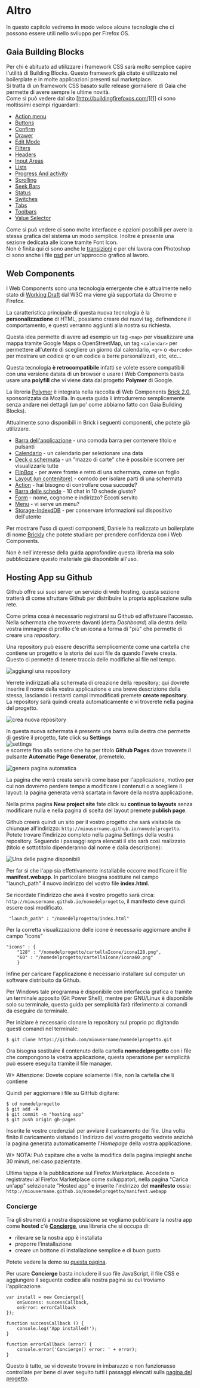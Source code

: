 # Altro

In questo capitolo vedremo in modo veloce alcune tecnologie che ci possono essere utili nello sviluppo per Firefox OS.

## Gaia Building Blocks

Per chi è abituato ad utilizzare i framework CSS sarà molto semplice capire l'utilità di Building Blocks. Questo framework già citato è utilizzato nel boilerplate e in molte applicazioni presenti sul marketplace.  
Si tratta di un framework CSS basato sulle release giornaliere di Gaia che permette di avere sempre le ultime novità.  
Come si può vedere dal sito [http://buildingfirefoxos.com/][1] ci sono moltissimi esempi riguardanti:  

* [Action menu][2]
* [Buttons][3]
* [Confirm][4]
* [Drawer][5]
* [Edit Mode][6]
* [Filters][7]
* [Headers][8]
* [Input Areas][9]
* [Lists][10]
* [Progress And activity][11]
* [Scrolling][12]
* [Seek Bars][13]
* [Status][14]
* [Switches][15]
* [Tabs][16]
* [Toolbars][17]
* [Value Selector][18]

Come si può vedere ci sono molte interfacce e opzioni possibili per avere la stessa grafica del sistema un modo semplice. Inoltre è presente una sezione dedicata alle icone tramite Font Icon.  
Non è finita qui ci sono anche le [transizioni][19] e per chi lavora con Photoshop ci sono anche i file [psd][20] per un'approccio grafico al lavoro.  

## Web Components

I Web Components sono una tecnologia emergente che è attualmente nello stato di [Working Draft][21] dal W3C ma viene già supportata da Chrome e Firefox.

La caratteristica principale di questa nuova tecnologia è la **personalizzazione** di HTML, possiamo creare dei nuovi tag, definendone il comportamento, e questi verranno aggiunti alla nostra su richiesta.

Questa idea permette di avere ad esempio un tag `<map>` per visualizzare una mappa tramite Google Maps o OpenStreetMap, un tag `<calendar>` per permettere all'utente di scegliere un giorno dal calendario, `<qr>` o `<barcode>` per mostrare un codice qr o un codice a barre personalizzati, etc, etc...

Questa tecnologia **è retrocompatibile** infatti se volete essere compatibili con una versione datata di un browser e usare i Web Components basta usare una **polyfill** che vi viene data dal progetto **Polymer** di Google.

La libreria [Polymer][22] è integrata nella raccolta di Web Components [Brick 2.0][23], sponsorizzata da Mozilla. In questa guida li introdurremo semplicemente senza andare nei dettagli (un po' come abbiamo fatto con Gaia Building Blocks).

Attualmente sono disponibili in Brick i seguenti componenti, che potete già utilizzare.

* [Barra dell'applicazione][24] - una comoda barra per contenere titolo e pulsanti
* [Calendario][25] - un calendario per selezionare una data
* [Deck o schermata][26] - un "mazzo di carte" che è possibile scorrere per visualizzarle tutte
* [FlipBox][27] - per avere fronte e retro di una schermata, come un foglio
* [Layout (un contenitore)][28] - comodo per isolare parti di una schermata
* [Action][29] - hai bisogno di controllare cosa succede?
* [Barra delle schede][30] - 10 chat in 10 schede giusto?
* [Form][31] - nome, cognome e indirizzo? Eccoti servito
* [Menu][32] - vi serve un menu?
* [Storage-IndexdDB][33] - per conservare informazioni sul dispositivo dell'utente

Per mostrare l'uso di questi componenti, Daniele ha realizzato un boilerplate di nome [Brickly](http://mte90.github.io/Brickly) che potete studiare per prendere confidenza con i Web Components.

Non è nell'interesse della guida approfondire questa libreria ma solo pubblicizzare questo materiale già disponibile all'uso.

## Hosting App su Github

Github offre sui suoi server un servizio di web hosting, questa sezione tratterà di come sfruttare Github per distribuire la propria applicazione sulla rete.

Come prima cosa è necessario registrarsi su Github ed affettuare l'accesso. Nella schermata che troverete davanti (detta *Dashboard*) alla destra della vostra immagine di profilo c'è un icona a forma di "più" che permette di creare una *repository*.  

Una repository può essere descritta semplicemente come una cartella che contiene un progetto e la storia dei suoi file da quando l'avete creata. Questo ci permette di tenere traccia delle modifiche ai file nel tempo.  

![aggiungi una repository][addRepo]

Verrete indirizzati alla schermata di creazione della repository; qui dovrete inserire il nome della vostra applicazione e una breve descrizione della stessa, lasciando i restanti campi immodificati premete **create repository**. La repository sarà quindi creata automaticamente e vi troverete nella pagina del progetto.

![crea nuova repository][createRepo]

In questa nuova schermata è presente una barra sulla destra che permette di gestire il progetto, fate click su **Settings**  
![settings][settings]   
e scorrete fino alla sezione che ha per titolo **Github Pages** dove troverete il pulsante **Automatic Page Generator**, premetelo.

![genera pagina automatica][gitpages]

La pagina che verrà creata servirà come base per l'applicazione, motivo per cui non dovremo perdere tempo a modificare i contenuti o a scegliere il layout: la pagina generata verrà scartata in favore della nostra applicazione.

Nella prima pagina **New project site** fate click su **continue to layouts** senza modificare nulla e nella pagina di scelta del layout premete **publish page**.  

Github creerà quindi un sito per il vostro progetto che sarà visitabile da chiunque all'indirizzo: `http://miousername.github.io/nomedelprogetto`. Potete trovare l'indirizzo completo nella pagina Settings della vostra repository. Seguendo i passaggi sopra elencati il sito sarà così realizzato (titolo e sottotitolo dipenderanno dal nome e dalla descrizione):

![Una delle pagine disponibili][defaultPage]

Per far si che l'app sia effettivamente installabile occorre modificare il file **manifest.webapp**. In particolare bisogna sostituire nel campo "launch_path" il nuovo indirizzo del vostro file **index.html**.

Se ricordate l'indirizzo che avrà il vostro progetto sarà circa: `http://miousername.github.io/nomedelprogetto`, il manifesto deve quindi essere così modificato.
    
     "launch_path" : "/nomedelprogetto/index.html" 
     
Per la corretta visualizzazione delle icone è necessario aggiornare anche il campo "icons"

    "icons" : {
        "128" : "/nomedelprogetto/cartellaIcone/icona128.png",
        "60" : "/nomedelprogetto/cartellaIcone/icona60.png"
        }
     
Infine per caricare l'applicazione è necessario installare sul computer un software distribuito da Github.

Per Windows tale programma è disponibile con interfaccia grafica o tramite un terminale apposito (Git Power Shell), mentre per GNU/Linux è disponibile solo su terminale, questa guida per semplicità farà riferimento ai comandi da eseguire da terminale.

Per iniziare è necessario clonare la repository sul proprio pc digitando questi comandi nel terminale:    
    
    $ git clone https://github.com/miousername/nomedelprogetto.git
    
Ora bisogna sostituire il contenuto della cartella **nomedelprogetto** con i file che compongono la vostra applicazione, questa operazione per semplicità può essere eseguita tramite il file manager.

W> Attenzione: Dovete copiare solamente i file, non la cartella che li contiene

Quindi per aggiornare i file su GitHub digitare:

    $ cd nomedelprogetto
    $ git add -A
    $ git commit -m "hosting app"
    $ git push origin gh-pages
    

Inserite le vostre credenziali per avviare il caricamento dei file. Una volta finito il caricamento visitando l'indirizzo del vostro progetto vedrete anzichè la pagina generata automaticamente l'*Homepage* della vostra applicazione.

W> NOTA: Può capitare che a volte la modifica della pagina impieghi anche 30 minuti, nel caso pazientate.

Ultima tappa è la pubblicazione sul Firefox Marketplace. Accedete o registratevi al Firefox Marketplace come sviluppatori, nella pagina "Carica un'app" selezionate "Hosted app" e inserite l'indirizzo del **manifesto** ossia: `http://miousername.github.io/nomedelprogetto/manifest.webapp`

### Concierge

Tra gli strumenti a nostra disposizione se vogliamo pubblicare la nostra app come **hosted** c'è [**Concierge**][34], una libreria che si occupa di:

* rilevare se la nostra app è installata
* proporre l'installazione
* creare un bottone di installazione semplice e di buon gusto

Potete vedere la demo su [questa pagina][35].

Per usare **Concierge** basta includere il suo file JavaScript, il file CSS e aggiungere il seguente codice alla nostra pagina su cui troviamo l'applicazione.
```
var install = new Concierge({
    onSuccess: successCallback,
    onError: errorCallback
});

function successCallback () {
    console.log('App installed!');
}

function errorCallback (error) {
    console.error('Concierge() error: ' + error);
}
```

Questo è tutto, se vi doveste trovare in imbarazzo e non funzionasse controllate per bene di aver seguito tutti i passaggi elencati sulla [pagina del progetto][34].

[addRepo]:images/originals/git-addRepo.png
[createRepo]:images/originals/git-createRepo.png
[settings]:images/originals/git-settings.png
[gitpages]:images/originals/git-gitpages.png
[defaultPage]:images/originals/git-defaultPage.png

[1]: http://buildingfirefoxos.com/building-blocks/
[2]: http://buildingfirefoxos.com/building-blocks/action-menu.html
[3]: http://buildingfirefoxos.com/building-blocks/buttons.html
[4]: http://buildingfirefoxos.com/building-blocks/confirm.html
[5]: http://buildingfirefoxos.com/building-blocks/drawer.html
[6]: http://buildingfirefoxos.com/building-blocks/edit-mode.html
[7]: http://buildingfirefoxos.com/building-blocks/filters.html
[8]: http://buildingfirefoxos.com/building-blocks/headers.html
[9]: http://buildingfirefoxos.com/building-blocks/input-areas.html
[10]: http://buildingfirefoxos.com/building-blocks/lists.html
[11]: http://buildingfirefoxos.com/building-blocks/progress-and-activity.html
[12]: http://buildingfirefoxos.com/building-blocks/scrolling.html
[13]: http://buildingfirefoxos.com/building-blocks/seek-bars.html
[14]: http://buildingfirefoxos.com/building-blocks/status.html
[15]: http://buildingfirefoxos.com/building-blocks/switches.html
[16]: http://buildingfirefoxos.com/building-blocks/tabs.htm
[17]: http://buildingfirefoxos.com/building-blocks/toolbars.html
[18]: http://buildingfirefoxos.com/building-blocks/value-selector.html
[19]: http://buildingfirefoxos.com/transitions/app-invokes-app.html
[20]: http://buildingfirefoxos.com/downloads/
[21]: http://www.w3.org/TR/2013/WD-components-intro-20130606/
[22]: http://www.polymer-project.org/ "Polymer"
[23]: http://mozbrick.github.io/ "MozBrick"
[24]: http://mozbrick.github.io/docs/brick-appbar.html
[25]: http://mozbrick.github.io/docs/brick-calendar.html
[26]: http://mozbrick.github.io/docs/brick-deck.html
[27]: http://mozbrick.github.io/docs/brick-flipbox.html
[28]: http://mozbrick.github.io/docs/brick-layout.html
[29]: http://mozbrick.github.io/docs/brick-action.html
[30]: http://mozbrick.github.io/docs/brick-tabbar.html
[31]: http://mozbrick.github.io/docs/brick-form.html
[32]: http://mozbrick.github.io/docs/brick-menu.html
[33]: http://mozbrick.github.io/docs/brick-storage-indexeddb.html
[34]: https://github.com/alexgibson/concierge "Concierge"
[35]: http://alxgbsn.co.uk/concierge/ "Concierge Demo"

